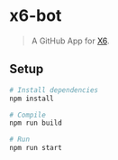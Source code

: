 # x6-bot

> A GitHub App for [X6](https://github.com/antvis/x6).

## Setup

```sh
# Install dependencies
npm install

# Compile
npm run build

# Run
npm run start
```

